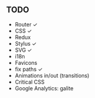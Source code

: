 ## TODO

- Router ✓
- CSS ✓
- Redux
- Stylus ✓
- SVG ✓
- i18n
- Favicons
- fix paths ✓
- Animations in/out (transitions)
- Critical CSS
- Google Analytics: galite